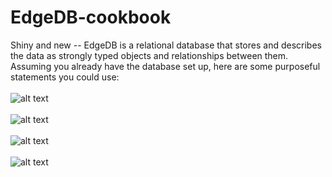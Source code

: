 # EdgeDB-cookbook
Shiny and new -- EdgeDB is a relational database that stores and describes the data as strongly typed objects and relationships between them.
Assuming you already have the database set up, here are some purposeful statements you could use:
<br></br>
![alt text](https://dgolembiowski.com/cdn/edge0.png "viewing EdgeDB objecs")
<br></br>
![alt text](https://dgolembiowski.com/cdn/edge4.png "example")
<br></br>
![alt text](https://dgolembiowski.com/cdn/edge5.png "example")
<br></br>
![alt text](https://dgolembiowski.com/cdn/edge6.png "example")
